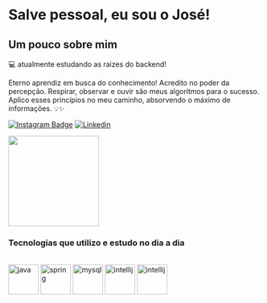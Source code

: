 <h1>Salve pessoal, eu sou o José!</h1>
<h2>Um pouco sobre mim</h2>
💻 atualmente estudando as raizes do backend! 

 Eterno aprendiz em busca do conhecimento! Acredito no poder da percepção. Respirar, observar e ouvir são meus algoritmos para o sucesso. Aplico esses princípios no meu caminho, absorvendo o máximo de informações. 💡✨ 
 
<a href="https://www.instagram.com/iamjose_jr/" target="blank"><img src="https://camo.githubusercontent.com/00c9057088d4dadf977229eb59fe166e135c0c51d5359c777011053ce80178d7/68747470733a2f2f696d672e736869656c64732e696f2f62616467652f496e7374616772616d2d4534343035463f7374796c653d666f722d7468652d6261646765266c6f676f3d696e7374616772616d266c6f676f436f6c6f723d7768697465266c696e6b3d68747470733a2f2f7777772e696e7374616772616d2e636f6d2f6c65656f5f67616d612f" alt="Instagram Badge" data-canonical-src="https://img.shields.io/badge/Instagram-E4405F?style=for-the-badge&amp;logo=instagram&amp;logoColor=white&amp;link=https://www.instagram.com/leeo_gama/" style="max-width: 100%;"></a>
[![Linkedin](	https://img.shields.io/badge/LinkedIn-0077B5?style=for-the-badge&logo=linkedin&logoColor=white)](https://www.linkedin.com/in/jos%C3%A9-antonio-0b732a226/)

<div>
<img height="180em" src="https://github-readme-stats.vercel.app/api?username=stun106&amp;show_icons=true&amp;theme=tokyonight" style="max-width: 100%;">
</div>

<h3>Tecnologias que utilizo e estudo no dia a dia</h3>
  <div style="display: inline_block"><br/>
  <img align="center" width= 60 alt="java" src="https://github.com/stun106/stun106/assets/99427933/8b8986c9-f1e6-411a-9c0c-400ef39e3127" />
  <img align="center" width= 60 alt="spring" src="https://github.com/stun106/stun106/assets/99427933/d653e5dc-c07a-4236-912c-d6e5b2653fa5)" />
  <img align="center" width= 60 alt="mysql" src="https://github.com/stun106/stun106/assets/99427933/8e8d7e9b-30af-4269-a79b-96b0d3161b54" />
  <img align="center" width= 60 alt="intellij" src="https://github.com/stun106/stun106/assets/99427933/18d0ae25-dfc1-41ab-86ea-411e37667b48" />
  <img align="center" width= 60 alt="intellij" src="https://www.svgrepo.com/show/354202/postman-icon.svg" />
    
  </div>

 
  
